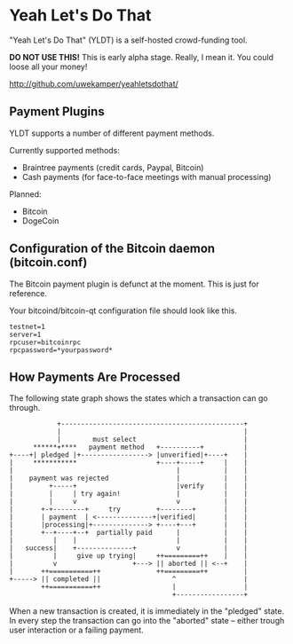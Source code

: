 Yeah Let's Do That
==================

"Yeah Let's Do That" (YLDT) is a self-hosted crowd-funding tool.

**DO NOT USE THIS!** This is early alpha stage. Really, I mean it.
You could loose all your money!

http://github.com/uwekamper/yeahletsdothat/

Payment Plugins
---------------

YLDT supports a number of different payment methods.

Currently supported methods:
* Braintree payments (credit cards, Paypal, Bitcoin)
* Cash payments (for face-to-face meetings with manual processing)

Planned:
* Bitcoin
* DogeCoin

Configuration of the Bitcoin daemon (bitcoin.conf)
--------------------------------------------------

The Bitcoin payment plugin is defunct at the moment. This is just for reference.

Your bitcoind/bitcoin-qt configuration file should look like this.

    testnet=1
    server=1
    rpcuser=bitcoinrpc
    rpcpassword=*yourpassword*

How Payments Are Processed
--------------------------

The following state graph shows the states which a transaction can go through.


                +----------------------------------------------+
                |                                              |
                |        must select                           |
          ******+****   payment method   +----------+          |
    +----+| pledged |+-----------------> |unverified|+----+    |
    |     ***********                    +----+-----+     |    |
    |                                         |           |    |
    |    payment was rejected                 |           |    |
    |         +-----+                         |verify     |    |
    |         |     | try again!              |           |    |
    |         |     v                         v           |    |
    |       +-+--------+     try         +--------+       |    |
    |       | payment  | <--------------+|verified|       |    |
    |       |processing|+--------------> +----+---+       |    |
    |       +--+----+--+  partially paid      |           |    |
    |          |    |                         |           |    |
    |   success|    +--------------+          v           |    |
    |          |     give up trying|     ++=========++    |    |
    |          v                   +---> || aborted || <--+    |
    |       ++===========++              ++=========++         |
    +-----> || completed ||                  ^                 |
            ++===========++                  |                 |
                                             +-----------------+

When a new transaction is created, it is immediately in the "pledged" state.
In every step the transaction can go into the "aborted" state – either trough
user interaction or a failing payment.



